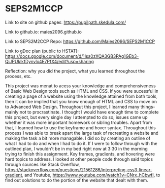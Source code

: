 # SEPS2M1CCP
Link to site on github pages:
https://pupilpath.skedula.com/

Link to github.io:
maies2096.github.io

Link to SEPS2M2CCP Repo:
https://github.com/Maies2096/SEPS2M1CCP

Link to gDoc plan (public to HSTAT):
https://docs.google.com/document/d/1Isa0zXQA3GB3PAg1GEb3-QiJPUklkfDynvlx4E7PfX4/edit?usp=sharing

Reflection: why you did the project, what you learned throughout the process, etc.

This project was menat to acess your knowledge and comprehensiveness of Basic Web Design tools such as HTML and CSS. If you were sucessful in creating a page of a website using the knowledge attained from both tools, then it can be implied that you know enough of HTML and CSS to move on to Advanced Web Design. Throughout this project, I learned many things- mainly not to procrastinate. I thought I would have enough time to complete this project, but every single day I attempted to do so, issues came up whether it was more important homework or sibling troubles. Apart from that, I learned how to use the keyframe and hover syntax. Throughout this process I was able to break apart the large task of recreating a website and making the task a bit more managable. I did so by creating an outline of what I had to do and when I had to do it. If I were to follow through with the outlined plan, I wouldn't be in my bed right now at 3:30 in the morning trying to finish this assignment. Key frames, gradients, and hovering were hard topics to address. I looked at other people code through said topics through sources like Stack Overflow, https://stackoverflow.com/questions/21561286/interpreting-css3-linear-gradient, and Youtube, https://www.youtube.com/watch?v=CNrx_hCbwfI, to find out solutions to do the portion of the website that dealt with them. 
